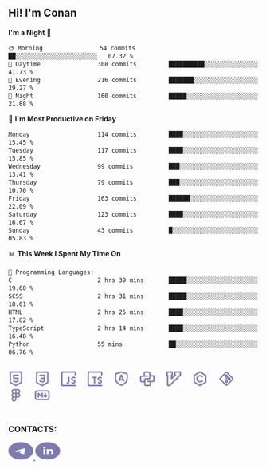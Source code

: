 ## Hi! I'm Conan

<!--START_SECTION:waka-->
**I'm a Night 🦉** 

```text
🌞 Morning                54 commits          ██░░░░░░░░░░░░░░░░░░░░░░░   07.32 % 
🌆 Daytime                308 commits         ██████████░░░░░░░░░░░░░░░   41.73 % 
🌃 Evening                216 commits         ███████░░░░░░░░░░░░░░░░░░   29.27 % 
🌙 Night                  160 commits         █████░░░░░░░░░░░░░░░░░░░░   21.68 % 
```
📅 **I'm Most Productive on Friday** 

```text
Monday                   114 commits         ████░░░░░░░░░░░░░░░░░░░░░   15.45 % 
Tuesday                  117 commits         ████░░░░░░░░░░░░░░░░░░░░░   15.85 % 
Wednesday                99 commits          ███░░░░░░░░░░░░░░░░░░░░░░   13.41 % 
Thursday                 79 commits          ███░░░░░░░░░░░░░░░░░░░░░░   10.70 % 
Friday                   163 commits         ██████░░░░░░░░░░░░░░░░░░░   22.09 % 
Saturday                 123 commits         ████░░░░░░░░░░░░░░░░░░░░░   16.67 % 
Sunday                   43 commits          █░░░░░░░░░░░░░░░░░░░░░░░░   05.83 % 
```


📊 **This Week I Spent My Time On** 

```text
💬 Programming Languages: 
C                        2 hrs 39 mins       █████░░░░░░░░░░░░░░░░░░░░   19.60 % 
SCSS                     2 hrs 31 mins       █████░░░░░░░░░░░░░░░░░░░░   18.61 % 
HTML                     2 hrs 25 mins       ████░░░░░░░░░░░░░░░░░░░░░   17.82 % 
TypeScript               2 hrs 14 mins       ████░░░░░░░░░░░░░░░░░░░░░   16.48 % 
Python                   55 mins             ██░░░░░░░░░░░░░░░░░░░░░░░   06.76 % 
```


<!--END_SECTION:waka-->


<br>

<div align="left">
  <img src="icons/skills/html.svg" height="30" alt="html5"/>
  <img width="15"/>
  <img src="icons/skills/css.svg" height="30" alt="css"/>
    <img width="15"/>
  <img src="icons/skills/javascript.svg" height="30" alt="javascript"/>
  <img width="15"/>
  <img src="icons/skills/typescript.svg" height="30" alt="typescript"/>
  <img width="15"/>
  <img src="icons/skills/angular.svg" height="30" alt="angular"/>
  <img width="15"/>
  <img src="icons/skills/python.svg" height="30" alt="python"/>
  <img width="15"/>
  <img src="icons/skills/vim.svg" height="30" alt="vim"  />
  <img width="15"/>
  <img src="icons/skills/c.svg" height="30" alt="c"/>
  <img width="15"/>
  <img src="icons/skills/git.svg" height="30" alt="git"/>
  <img width="15"/>
  <img src="icons/skills/figma.svg" height="30" alt="figma"/>
  <img width="15"/>
  <img src="icons/skills/markdown.svg" height="30" alt="markdown"/>
</div>

<br>


### CONTACTS:

<div align="left">
  <a href="https://t.me/gkkconan">
    <img src="icons/contacts/telegram.svg" width="50" height="35" alt="telegram"/>
  </a>
  <a href="https://www.linkedin.com/in/gkkconan">
    <img src="icons/contacts/linkedin.svg" width="50" height="35" alt="linkedin"/>
  </a>
</div>
